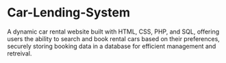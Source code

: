 # Car-Lending-System
 A dynamic car rental website built with HTML, CSS, PHP, and SQL, offering users the ability to search and book rental cars based on their preferences, securely storing booking data in a database for efficient management and retreival.
